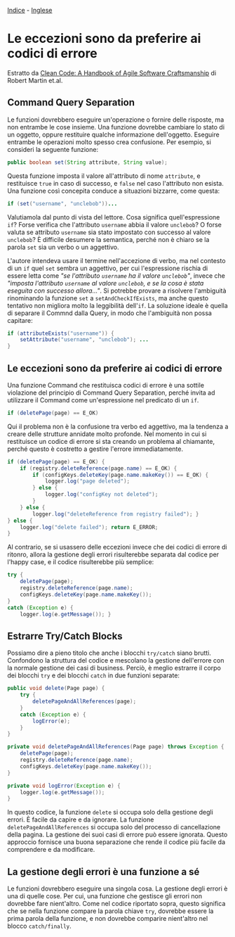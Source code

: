 [Indice](../../README-italian.md) - [Inglese](README.md)
# Le eccezioni sono da preferire ai codici di errore


Estratto da [Clean Code: A Handbook of Agile Software Craftsmanship](http://www.amazon.it/Clean-Code-Handbook-Software-Craftsmanship/dp/0132350882) di Robert Martin et.al.

## Command Query Separation

Le funzioni dovrebbero eseguire un'operazione o fornire delle risposte, ma non entrambe le cose insieme. Una funzione dovrebbe cambiare lo stato di un oggetto, oppure restituire qualche informazione dell'oggetto. Eseguire entrambe le operazioni molto spesso crea confusione. Per esempio, si consideri la seguente funzione:

```java
public boolean set(String attribute, String value);
```

Questa funzione imposta il valore all'attributo di nome `attribute`, e restituisce `true` in caso di successo, e `false` nel caso l'attributo non esista. Una funzione così concepita conduce a situazioni bizzarre, come questa:

```java
if (set("username", "unclebob"))...
```

Valutiamola dal punto di vista del lettore. Cosa significa quell'espressione `if`? Forse verifica che l'attributo `username` abbia il valore `unclebob`? O forse valuta se attributo `username` sia stato impostato con successo al valore `unclebob`? È difficile desumere la semantica, perché non è chiaro se la parola `set` sia un verbo o un aggettivo.

L'autore intendeva usare il termine nell'accezione di verbo, ma nel contesto di un `if` quel `set` sembra un aggettivo, per cui l'espressione rischia di essere letta come *"se l'attributo `username` ha il valore `unclebob`"*, invece che *"imposta l'attributo `username` al valore `unclebob`, e se la cosa è stata eseguita con successo allora..."*. Si potrebbe provare a risolvere l'ambiguità rinominando la funzione `set` a `setAndCheckIfExists`, ma anche questo tentativo non migliora molto la leggibilità dell'`if`. La soluzione ideale è quella di separare il Commnd dalla Query, in modo che l'ambiguità non possa capitare:


```java
if (attributeExists("username")) {
    setAttribute("username", "unclebob"); ...
}
```

## Le eccezioni sono da preferire ai codici di errore
Una funzione Command che restituisca codici di errore è una sottile violazione del principio di Command Query Separation, perché invita ad utilizzare il Command come un'espressione nel predicato di un `if`.

```java
if (deletePage(page) == E_OK)
```

Qui il problema non è la confusione tra verbo ed aggettivo, ma la tendenza a creare delle strutture annidate molto profonde. Nel momento in cui si restituisce un codice di errore si sta creando un problema al chiamante, perché questo è costretto a gestire l'errore immediatamente.

```java
if (deletePage(page) == E_OK) {
    if (registry.deleteReference(page.name) == E_OK) {
        if (configKeys.deleteKey(page.name.makeKey()) == E_OK) {
            logger.log("page deleted");
        } else {
            logger.log("configKey not deleted");
        }
    } else {
        logger.log("deleteReference from registry failed"); }
} else {
    logger.log("delete failed"); return E_ERROR;
}
```

Al contrario, se si usassero delle eccezioni invece che dei codici di errore di ritonro, allora la gestione degli errori risulterebbe separata dal codice per l'happy case, e il codice risulterebbe più semplice:

```java
try {
    deletePage(page);
    registry.deleteReference(page.name);
    configKeys.deleteKey(page.name.makeKey());
}
catch (Exception e) {
    logger.log(e.getMessage()); }
```

## Estrarre Try/Catch Blocks
Possiamo dire a pieno titolo che anche i blocchi `try/catch` siano brutti. Confondono la struttura del codice e mescolano la gestione dell'errore con la normale gestione dei casi di business. Perciò, è meglio estrarre il corpo dei blocchi `try` e dei blocchi  `catch` in due funzioni separate:

```java
public void delete(Page page) {
    try {
        deletePageAndAllReferences(page);
    }
    catch (Exception e) {
        logError(e);
    }
}

private void deletePageAndAllReferences(Page page) throws Exception {
    deletePage(page);
    registry.deleteReference(page.name);
    configKeys.deleteKey(page.name.makeKey());
}

private void logError(Exception e) {
    logger.log(e.getMessage());
}
```

In questo codice, la funzione `delete` si occupa solo della gestione degli errori. È facile da capire e da ignorare. La funzione `deletePageAndAllReferences` si occupa solo del processo di cancellazione della pagina. La gestione dei suoi casi di errore può essere ignorata. Questo approccio fornisce una buona separazione che rende il codice più facile da comprendere e da modificare.


## La gestione degli errori è una funzione a sé
Le funzioni dovrebbero eseguire una singola cosa. La gestione degli errori è una di quelle cose. Per cui, una funzione che gestisce gli errori non dovrebbe fare nient'altro. Come nel codice riportato sopra, questo significa che se nella funzione compare la parola chiave `try`, dovrebbe essere la prima parola della funzione, e non dovrebbe comparire nient'altro nel blocco `catch/finally`.
